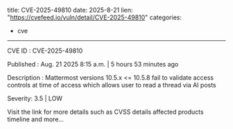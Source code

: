  
title: CVE-2025-49810
date: 2025-8-21
lien: "https://cvefeed.io/vuln/detail/CVE-2025-49810"
categories:
  - cve
---

CVE ID : CVE-2025-49810

Published :  Aug. 21
2025
8:15 a.m. | 5 hours
53 minutes ago

Description : Mattermost versions 10.5.x <= 10.5.8 fail to validate access controls at time of access which allows user to read a thread via AI posts

Severity: 3.5 | LOW

Visit the link for more details
such as CVSS details
affected products
timeline
and more...
